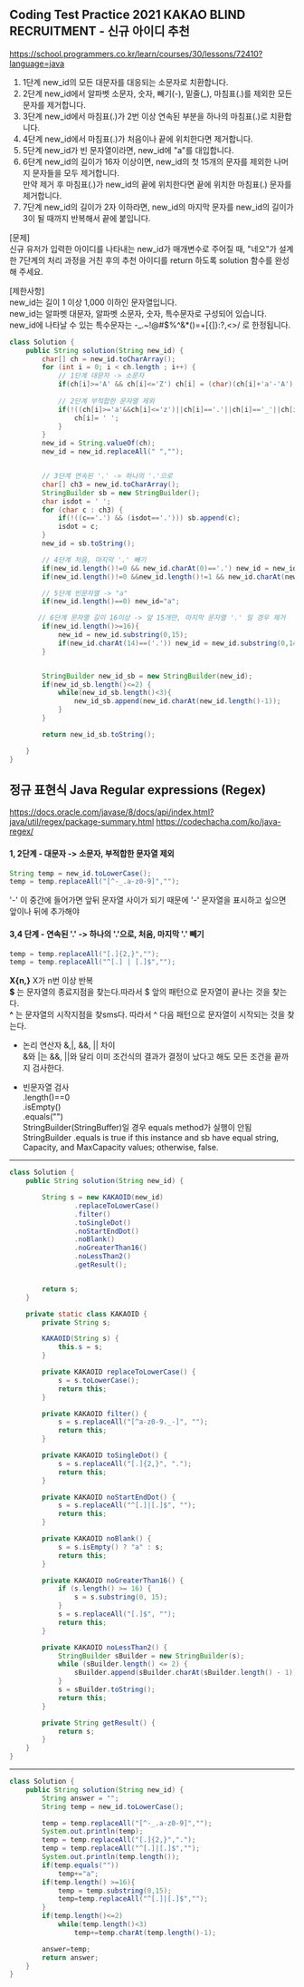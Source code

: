 ## Coding Test Practice 2021 KAKAO BLIND RECRUITMENT - 신규 아이디 추천

https://school.programmers.co.kr/learn/courses/30/lessons/72410?language=java


1. 1단계 new_id의 모든 대문자를 대응되는 소문자로 치환합니다. 
2. 2단계 new_id에서 알파벳 소문자, 숫자, 빼기(-), 밑줄(_), 마침표(.)를 제외한 모든 문자를 제거합니다. 
3. 3단계 new_id에서 마침표(.)가 2번 이상 연속된 부분을 하나의 마침표(.)로 치환합니다.
4. 4단계 new_id에서 마침표(.)가 처음이나 끝에 위치한다면 제거합니다.
5. 5단계 new_id가 빈 문자열이라면, new_id에 "a"를 대입합니다.
6. 6단계 new_id의 길이가 16자 이상이면, new_id의 첫 15개의 문자를 제외한 나머지 문자들을 모두 제거합니다. <br>
     만약 제거 후 마침표(.)가 new_id의 끝에 위치한다면 끝에 위치한 마침표(.) 문자를 제거합니다.
7. 7단계 new_id의 길이가 2자 이하라면, new_id의 마지막 문자를 new_id의 길이가 3이 될 때까지 반복해서 끝에 붙입니다. <br>


[문제] <br>
신규 유저가 입력한 아이디를 나타내는 new_id가 매개변수로 주어질 때, "네오"가 설계한 7단계의 처리 과정을 거친 후의 추천 아이디를 return 하도록 solution 함수를 완성해 주세요. <br>

[제한사항] <br>
new_id는 길이 1 이상 1,000 이하인 문자열입니다. <br>
new_id는 알파벳 대문자, 알파벳 소문자, 숫자, 특수문자로 구성되어 있습니다. <br>
new_id에 나타날 수 있는 특수문자는 -_.~!@#$%^&*()=+[{]}:?,<>/ 로 한정됩니다. <br>

```java
class Solution {
    public String solution(String new_id) {
        char[] ch = new_id.toCharArray();
        for (int i = 0; i < ch.length ; i++) {
            // 1단계 대문자 -> 소문자
            if(ch[i]>='A' && ch[i]<='Z') ch[i] = (char)(ch[i]+'a'-'A');
           
            // 2단계 부적합한 문자열 제외
            if(!((ch[i]>='a'&&ch[i]<='z')||ch[i]=='.'||ch[i]=='_'||ch[i]=='-'||(ch[i]>='0'&&ch[i]<='9'))){
                ch[i]= ' ';
            }
        }
        new_id = String.valueOf(ch);
        new_id = new_id.replaceAll(" ","");


        // 3단계 연속된 '.' -> 하나의 '.'으로
        char[] ch3 = new_id.toCharArray();
        StringBuilder sb = new StringBuilder();
        char isdot = ' ';
        for (char c : ch3) {
            if(!((c=='.') && (isdot=='.'))) sb.append(c);
            isdot = c;
        }
        new_id = sb.toString();

        // 4단계 처음, 마지막 '.' 빼기
        if(new_id.length()!=0 && new_id.charAt(0)=='.') new_id = new_id.substring(1);
        if(new_id.length()!=0 &&new_id.length()!=1 && new_id.charAt(new_id.length()-1)=='.') new_id = new_id.substring(0,new_id.length()-1);

        // 5단계 빈문자열 -> "a"
        if(new_id.length()==0) new_id="a";

       // 6단계 문자열 길이 16이상 -> 앞 15개만, 마지막 문자열 '.' 일 경우 제거
        if(new_id.length()>=16){
            new_id = new_id.substring(0,15);
            if(new_id.charAt(14)==('.')) new_id = new_id.substring(0,14);
        }


        StringBuilder new_id_sb = new StringBuilder(new_id);
        if(new_id_sb.length()<=2) {
            while(new_id_sb.length()<3){
                new_id_sb.append(new_id.charAt(new_id.length()-1));
            }
        }

        return new_id_sb.toString();

    }
}
```

## 정규 표현식 Java Regular expressions (Regex)

https://docs.oracle.com/javase/8/docs/api/index.html?java/util/regex/package-summary.html
https://codechacha.com/ko/java-regex/



####  1, 2단계 - 대문자 -> 소문자, 부적합한 문자열 제외
```java
String temp = new_id.toLowerCase();
temp = temp.replaceAll("[^-_.a-z0-9]","");
```
'-' 이 중간에 들어가면 앞뒤 문자열 사이가 되기 때문에 '-' 문자열을 표시하고 싶으면 앞이나 뒤에 추가해야


 
#### 3,4 단계 - 연속된 '.' -> 하나의 '.'으로, 처음, 마지막 '.' 빼기
```java
temp = temp.replaceAll("[.]{2,}","");
temp = temp.replaceAll("^[.] | [.]$","");
```

**X{n,}**	X가 n번 이상 반복 <br>
**$** 는 문자열의 종료지점을 찾는다.따라서 $ 앞의 패턴으로 문자열이 끝나는 것을 찾는다. <br>
**^** 는 문자열의 시작지점을 찾sms다. 따라서 ^ 다음 패턴으로 문자열이 시작되는 것을 찾는다. <br>

- 논리 연산자 &,|, &&, || 차이 <br>
&와 |는 &&, ||와 달리 이미 조건식의 결과가 결정이 났다고 해도 모든 조건을 끝까지 검사한다.


- 빈문자열 검사 <br>
.length()==0 <br>
.isEmpty() <br>
.equals("") <br>
StringBuilder(StringBuffer)일 경우 equals method가 실행이 안됨
StringBuilder .equals is true if this instance and sb have equal string, Capacity, and MaxCapacity values; otherwise, false.


*** 
```java
class Solution {
    public String solution(String new_id) {

        String s = new KAKAOID(new_id)
                .replaceToLowerCase()
                .filter()
                .toSingleDot()
                .noStartEndDot()
                .noBlank()
                .noGreaterThan16()
                .noLessThan2()
                .getResult();


        return s;
    }

    private static class KAKAOID {
        private String s;

        KAKAOID(String s) {
            this.s = s;
        }

        private KAKAOID replaceToLowerCase() {
            s = s.toLowerCase();
            return this;
        }

        private KAKAOID filter() {
            s = s.replaceAll("[^a-z0-9._-]", "");
            return this;
        }

        private KAKAOID toSingleDot() {
            s = s.replaceAll("[.]{2,}", ".");
            return this;
        }

        private KAKAOID noStartEndDot() {
            s = s.replaceAll("^[.]|[.]$", "");
            return this;
        }

        private KAKAOID noBlank() {
            s = s.isEmpty() ? "a" : s;
            return this;
        }

        private KAKAOID noGreaterThan16() {
            if (s.length() >= 16) {
                s = s.substring(0, 15);
            }
            s = s.replaceAll("[.]$", "");
            return this;
        }

        private KAKAOID noLessThan2() {
            StringBuilder sBuilder = new StringBuilder(s);
            while (sBuilder.length() <= 2) {
                sBuilder.append(sBuilder.charAt(sBuilder.length() - 1));
            }
            s = sBuilder.toString();
            return this;
        }

        private String getResult() {
            return s;
        }
    }
}
```

***
```java
class Solution {
    public String solution(String new_id) {
        String answer = "";
        String temp = new_id.toLowerCase();

        temp = temp.replaceAll("[^-_.a-z0-9]","");
        System.out.println(temp);
        temp = temp.replaceAll("[.]{2,}",".");
        temp = temp.replaceAll("^[.]|[.]$","");
        System.out.println(temp.length());
        if(temp.equals(""))
            temp+="a";
        if(temp.length() >=16){
            temp = temp.substring(0,15);
            temp=temp.replaceAll("^[.]|[.]$","");
        }
        if(temp.length()<=2)
            while(temp.length()<3)
                temp+=temp.charAt(temp.length()-1);

        answer=temp;
        return answer;
    }
}
```




